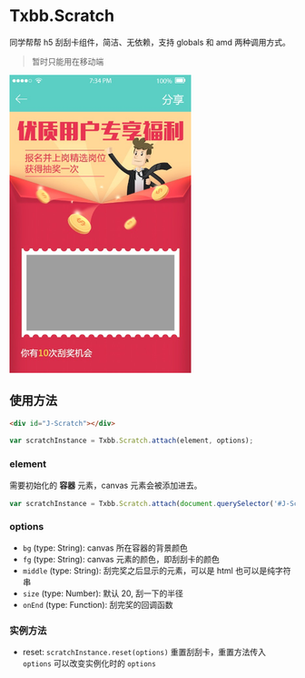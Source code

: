 # Txbb.Scratch

同学帮帮 h5 刮刮卡组件，简洁、无依赖，支持 globals 和 amd 两种调用方式。

> 暂时只能用在移动端

<img src="screenshot.png" width="320"/>

## 使用方法

```html
<div id="J-Scratch"></div>
```

```javascript
var scratchInstance = Txbb.Scratch.attach(element, options);
```

### element
需要初始化的 **容器** 元素，canvas 元素会被添加进去。

```javascript
var scratchInstance = Txbb.Scratch.attach(document.querySelector('#J-Scratch'), options);
```

### options

- `bg` (type: String): canvas 所在容器的背景颜色
- `fg` (type: String): canvas 元素的颜色，即刮刮卡的颜色
- `middle` (type: String): 刮完奖之后显示的元素，可以是 html 也可以是纯字符串
- `size` (type: Number): 默认 20, 刮一下的半径
- `onEnd` (type: Function): 刮完奖的回调函数

### 实例方法

- reset: `scratchInstance.reset(options)` 重置刮刮卡，重置方法传入 `options` 可以改变实例化时的 `options`
